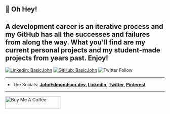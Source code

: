 
## 🚀 Oh Hey!
A development career is an iterative process and my GitHub has all the successes and failures from along the way. What you'll find are my current personal projects and my student-made projects from years past. Enjoy!
---

[![Linkedin: BasicJohn](https://img.shields.io/badge/-John_Edmondson-blue?style=flat-square&logo=Linkedin&logoColor=white&link=https://www.linkedin.com/in/johnedmondsondev/)](https://www.linkedin.com/in/johnedmondsondev/)
[![GitHub: BasicJohn](https://img.shields.io/github/followers/basicjohn?label=follow&style=social)](https://github.com/basicjohn)
![Twitter Follow](https://img.shields.io/twitter/follow/basicjohn?style=social)

---

- The Socials:
  **[JohnEdmondson.dev](https://www.johnedmondson.dev/), [LinkedIn](https://www.linkedin.com/in/johnedmondsondev/), [Twitter](https://twitter.com/basicjohn), [Pinterest](https://pinterest.com/basicjohn)**

---
<a href="https://www.buymeacoffee.com/edmondsonj" target="_blank"><img src="https://cdn.buymeacoffee.com/buttons/v2/default-yellow.png" alt="Buy Me A Coffee" style="height: 40px !important;width: 174px !important;" ></a>
